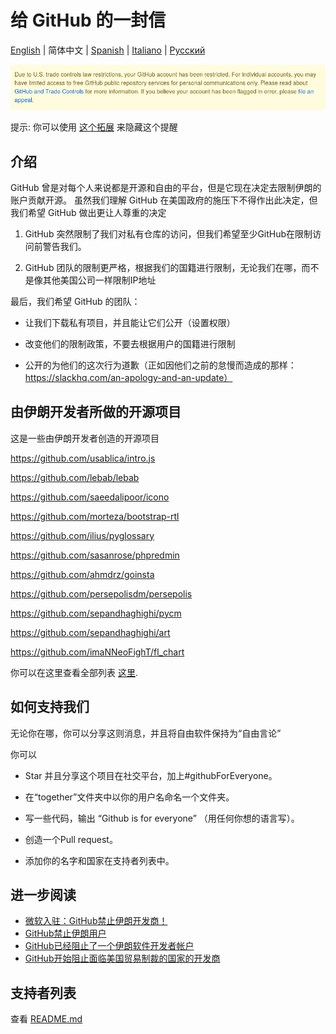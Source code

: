 # 给 GitHub 的一封信

[English](./README.md) | 简体中文 | [Spanish](./README-ES.md) | [Italiano](./README-IT.md) | [Русский](./README-RU.md)

![alt text](./message.png)

提示: 你可以使用 [这个拓展](https://github.com/MohamadKh75/ShutHub) 来隐藏这个提醒

## 介绍

GitHub 曾是对每个人来说都是开源和自由的平台，但是它现在决定去限制伊朗的账户贡献开源。
虽然我们理解 GitHub 在美国政府的施压下不得作出此决定，但我们希望 GitHub 做出更让人尊重的决定

1) GitHub 突然限制了我们对私有仓库的访问，但我们希望至少GitHub在限制访问前警告我们。

2) GitHub 团队的限制更严格，根据我们的国籍进行限制，无论我们在哪，而不是像其他美国公司一样限制IP地址

最后，我们希望 GitHub 的团队：

- 让我们下载私有项目，并且能让它们公开（设置权限）

- 改变他们的限制政策，不要去根据用户的国籍进行限制

- 公开的为他们的这次行为道歉（正如因他们之前的怠慢而造成的那样：https://slackhq.com/an-apology-and-an-update）


## 由伊朗开发者所做的开源项目

这是一些由伊朗开发者创造的开源项目

https://github.com/usablica/intro.js

https://github.com/lebab/lebab

https://github.com/saeedalipoor/icono

https://github.com/morteza/bootstrap-rtl

https://github.com/ilius/pyglossary

https://github.com/sasanrose/phpredmin

https://github.com/ahmdrz/goinsta

https://github.com/persepolisdm/persepolis

https://github.com/sepandhaghighi/pycm

https://github.com/sepandhaghighi/art

https://github.com/imaNNeoFighT/fl_chart

你可以在这里查看全部列表 [这里](https://github.com/mohebifar/made-in-iran).

## 如何支持我们

无论你在哪，你可以分享这则消息，并且将自由软件保持为“自由言论”

你可以

- Star 并且分享这个项目在社交平台，加上#githubForEveryone。

- 在“together”文件夹中以你的用户名命名一个文件夹。

- 写一些代码，输出 “Github is for everyone” （用任何你想的语言写）。

- 创造一个Pull request。

- 添加你的名字和国家在支持者列表中。

## 进一步阅读
  - [微软入驻：GitHub禁止伊朗开发商！](https://medium.com/@d.aliyamini/microsoft-enters-github-banned-iranian-developers-843f7c60a146)
  - [GitHub禁止伊朗用户](https://financialtribune.com/articles/sci-tech/99111/github-bans-iran-based-users)
  - [GitHub已经阻止了一个伊朗软件开发者帐户](https://hub.packtpub.com/github-has-blocked-an-iranian-software-developers-account)
  - [GitHub开始阻止面临美国贸易制裁的国家的开发商](https://www.zdnet.com/article/github-starts-blocking-developers-in-countries-facing-us-trade-sanctions)

## 支持者列表

查看 [README.md](README.md)
